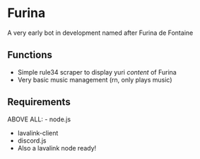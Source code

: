 # Furina
A very early bot in development named after Furina de Fontaine

## Functions

- Simple rule34 scraper to display yuri *content* of Furina
- Very basic music management (rn, only plays music)

## Requirements

ABOVE ALL: - node.js
- lavalink-client
- discord.js
- Also a lavalink node ready!


